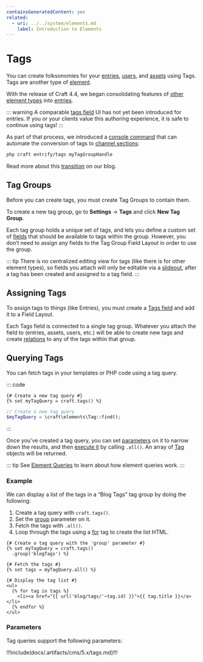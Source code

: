 ```yaml
---
containsGeneratedContent: yes
related:
  - uri: ../../system/elements.md
    label: Introduction to Elements
---
```


# Tags

You can create folksonomies for your [entries](entries.md), [users](users.md), and [assets](assets.md) using Tags. Tags are another type of [element](./elements.md).

<Block label="Migrating to Channels">

With the release of Craft 4.4, we began consolidating features of [other element types](elements.md) into [entries](entries.md).

::: warning
A comparable [tags field](tags-fields.md) UI has not yet been introduced for entries. If you or your clients value this authoring experience, it is safe to continue using tags!
:::

As part of that process, we introduced a [console command](console-commands.md#entrify-categories) that can automate the conversion of tags to [channel sections](entries.md#channels):

```bash
php craft entrify/tags myTagGroupHandle
```

Read more about this [transition](https://craftcms.com/blog/entrification) on our blog.

</Block>

## Tag Groups

Before you can create tags, you must create Tag Groups to contain them.

To create a new tag group, go to **Settings** → **Tags** and click **New Tag Group**.

Each tag group holds a unique set of tags, and lets you define a custom set of [fields](fields.md) that should be available to tags within the group. However, you don’t need to assign any fields to the Tag Group Field Layout in order to use the group.

::: tip
There is no centralized editing view for tags (like there is for other element types), so fields you attach will only be editable via a [slideout](./control-panel.md#slideouts), after a tag has been created and assigned to a tag field.
:::

## Assigning Tags

To assign tags to things (like Entries), you must create a [Tags field](tags-fields.md) and add it to a Field Layout.

Each Tags field is connected to a single tag group. Whatever you attach the field to (entries, assets, users, etc.) will be able to create new tags and create [relations](relations.md) to any of the tags within that group.

## Querying Tags

You can fetch tags in your templates or PHP code using a tag query.

::: code
```twig
{# Create a new tag query #}
{% set myTagQuery = craft.tags() %}
```
```php
// Create a new tag query
$myTagQuery = \craft\elements\Tag::find();
```
:::

Once you’ve created a tag query, you can set [parameters](#parameters) on it to narrow down the results, and then [execute it](element-queries.md#executing-element-queries) by calling `.all()`. An array of [Tag](craft4:craft\elements\Tag) objects will be returned.

::: tip
See [Element Queries](element-queries.md) to learn about how element queries work.
:::

### Example

We can display a list of the tags in a “Blog Tags” tag group by doing the following:

1. Create a tag query with `craft.tags()`.
2. Set the [group](#group) parameter on it.
3. Fetch the tags with `.all()`.
4. Loop through the tags using a [for](https://twig.symfony.com/doc/3.x/tags/for.html) tag to create the list HTML.

```twig
{# Create a tag query with the 'group' parameter #}
{% set myTagQuery = craft.tags()
  .group('blogTags') %}

{# Fetch the tags #}
{% set tags = myTagQuery.all() %}

{# Display the tag list #}
<ul>
  {% for tag in tags %}
    <li><a href="{{ url('blog/tags/'~tag.id) }}">{{ tag.title }}</a></li>
  {% endfor %}
</ul>
```

### Parameters

Tag queries support the following parameters:

<!-- This section of the page is dynamically generated! Changes to the file below may be overwritten by automated tools. -->
!!!include(docs/.artifacts/cms/5.x/tags.md)!!!
